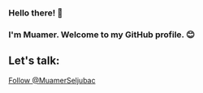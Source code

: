 ### Hello there! 👋 
### I'm Muamer. Welcome to my GitHub profile. 😊

## Let's talk:

<a href="https://twitter.com/intent/follow?screen_name=MuamerSeljubac" class="twitter-follow-button" data-show-count="false">Follow @MuamerSeljubac</a>

<!--
**MSeljubac/MSeljubac** is a ✨ _special_ ✨ repository because its `README.md` (this file) appears on your GitHub profile.

Here are some ideas to get you started:

- 🔭 I’m currently working on ...
- 🌱 I’m currently learning ...
- 👯 I’m looking to collaborate on ...
- 🤔 I’m looking for help with ...
- 💬 Ask me about ...
- 📫 How to reach me: ...
- 😄 Pronouns: ...
- ⚡ Fun fact: ...
-->
